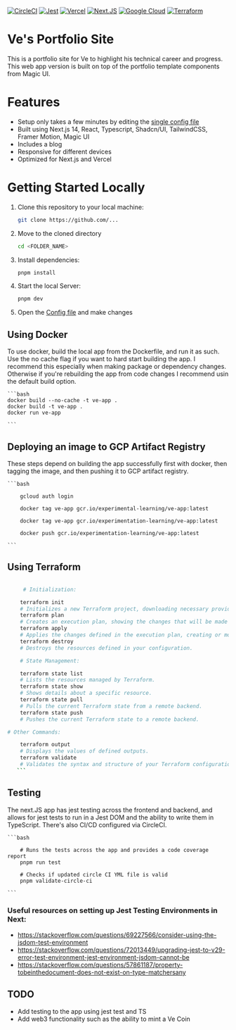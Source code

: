 [![CircleCI](https://dl.circleci.com/status-badge/img/gh/ve-varun-sharma/ve-portfolio-site/tree/main.svg?style=svg&circle-token=CCIPRJ_3PxWgCWg9Kws7aqjF3tp6W_ee927a4b461636b5dcd7e2c51d617c314abfe185)](https://dl.circleci.com/status-badge/redirect/gh/ve-varun-sharma/ve-portfolio-site/tree/main) [![Jest](https://img.shields.io/badge/Jest-C21325?style=for-the-badge&logo=jest&logoColor=white)](https://jestjs.io) [![Vercel](https://img.shields.io/badge/Vercel-000000?style=for-the-badge&logo=vercel&logoColor=white)](https://vercel.com) [![Next.JS](https://img.shields.io/badge/next%20js-000000?style=for-the-badge&logo=nextdotjs&logoColor=white)](https://nextjs.org)
[![Google Cloud](https://img.shields.io/badge/Google_Cloud-4285F4?style=for-the-badge&logo=google-cloud&logoColor=white
)](https://cloud.google.com/?hl=en) [![Terraform](https://img.shields.io/badge/Terraform-7B42BC?style=for-the-badge&logo=terraform&logoColor=white)](https://www.terraform.io)


# Ve's Portfolio Site

This is a portfolio site for Ve to highlight his technical career and progress. This web app version is built on top of the portfolio template components from Magic UI.

# Features

-   Setup only takes a few minutes by editing the [single config file](./src/data/resume.tsx)
-   Built using Next.js 14, React, Typescript, Shadcn/UI, TailwindCSS, Framer Motion, Magic UI
-   Includes a blog
-   Responsive for different devices
-   Optimized for Next.js and Vercel

# Getting Started Locally

1. Clone this repository to your local machine:

    ```bash
    git clone https://github.com/...
    ```

2. Move to the cloned directory

    ```bash
    cd <FOLDER_NAME>
    ```

3. Install dependencies:

    ```bash
    pnpm install
    ```

4. Start the local Server:

    ```bash
    pnpm dev
    ```

5. Open the [Config file](./src/data/resume.tsx) and make changes

## Using Docker

To use docker, build the local app from the Dockerfile, and run it as such.
Use the no cache flag if you want to hard start building the app. I recommend this especially when making package or dependency changes. Otherwise if you're rebuilding the app from code changes I recommend usin the default build option.

    ```bash
    docker build --no-cache -t ve-app .
    docker build -t ve-app .
    docker run ve-app

    ```

## Deploying an image to GCP Artifact Registry

These steps depend on building the app successfully first with docker, then tagging the image, and then pushing it to GCP artifact registry.

    ```bash

        gcloud auth login

        docker tag ve-app gcr.io/experimental-learning/ve-app:latest

        docker tag ve-app gcr.io/experimentation-learning/ve-app:latest

        docker push gcr.io/experimentation-learning/ve-app:latest

    ```

## Using Terraform

````bash

     # Initialization:

    terraform init
    # Initializes a new Terraform project, downloading necessary providers.
    terraform plan
    # Creates an execution plan, showing the changes that will be made to your infrastructure.
    terraform apply
    # Applies the changes defined in the execution plan, creating or modifying resources.
    terraform destroy
    # Destroys the resources defined in your configuration.

    # State Management:

    terraform state list
    # Lists the resources managed by Terraform.
    terraform state show
    # Shows details about a specific resource.
    terraform state pull
    # Pulls the current Terraform state from a remote backend.
    terraform state push
    # Pushes the current Terraform state to a remote backend.

# Other Commands:

    terraform output
    # Displays the values of defined outputs.
    terraform validate
    # Validates the syntax and structure of your Terraform configuration.
   ```
````

## Testing

The next.JS app has jest testing across the frontend and backend, and allows for jest tests to run in a Jest DOM and the ability to write them in TypeScript.
There's also CI/CD configured via CircleCI.

    ```bash

        # Runs the tests across the app and provides a code coverage report
        pnpm run test

        # Checks if updated circle CI YML file is valid
        pnpm validate-circle-ci

    ```

### Useful resources on setting up Jest Testing Environments in Next:

-   https://stackoverflow.com/questions/69227566/consider-using-the-jsdom-test-environment
-   https://stackoverflow.com/questions/72013449/upgrading-jest-to-v29-error-test-environment-jest-environment-jsdom-cannot-be
-   https://stackoverflow.com/questions/57861187/property-tobeinthedocument-does-not-exist-on-type-matchersany

## TODO

-   Add testing to the app using jest test and TS
-   Add web3 functionality such as the ability to mint a Ve Coin

